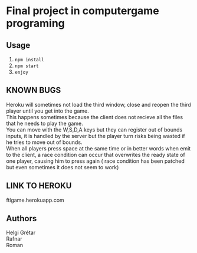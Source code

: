 # Final project in computergame programing

## Usage
1. `npm install` 
2. `npm start`
3. `enjoy`


## KNOWN BUGS
Heroku will sometimes not load the third window, close and reopen the third player until you get into the game.  
This happens sometimes because the client does not recieve all the files that he needs to play the game.    
You can move with the W,S,D,A keys but they can register out of bounds inputs, it is handled by the server but the player turn
risks being wasted if he tries to move out of bounds.  
When all players press space at the same time or in better words when emit to the client, a race condition can occur
that overwrites the ready state of one player, causing him to press again ( race condition has been patched but even sometimes it does not seem to work)


## LINK TO HEROKU
ftlgame.herokuapp.com

## Authors
Helgi Grétar  
Rafnar  
Roman  
